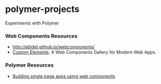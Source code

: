 # polymer-projects
Experiments with Polymer

### Web Components Resources
* http://ebidel.github.io/webcomponents/
* [Custom Elements](http://customelements.io/). A Web Components Gallery for Modern Web Apps.

### Polymer Resources
* [Building single page apps using web components](https://www.polymer-project.org/articles/spa.html)